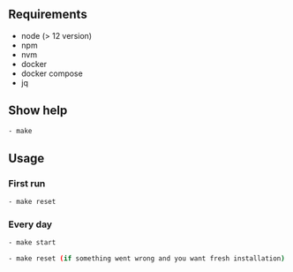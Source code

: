 ## Requirements
- node (> 12 version)
- npm
- nvm
- docker 
- docker compose
- jq

## Show help
```bash
- make
```

## Usage
### First run
```bash
- make reset
```

### Every day
```bash
- make start

- make reset (if something went wrong and you want fresh installation)
```

